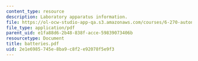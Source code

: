 ```yaml
---
content_type: resource
description: Laboratory apparatus information.
file: https://ol-ocw-studio-app-qa.s3.amazonaws.com/courses/6-270-autonomous-robot-design-competition-january-iap-2005/2e1e6985745e8ba9c8f2e92078f5e9f3_batteries.pdf
file_type: application/pdf
parent_uid: e1fa88d6-2b48-838f-acce-59839073406b
resourcetype: Document
title: batteries.pdf
uid: 2e1e6985-745e-8ba9-c8f2-e92078f5e9f3
---
```

